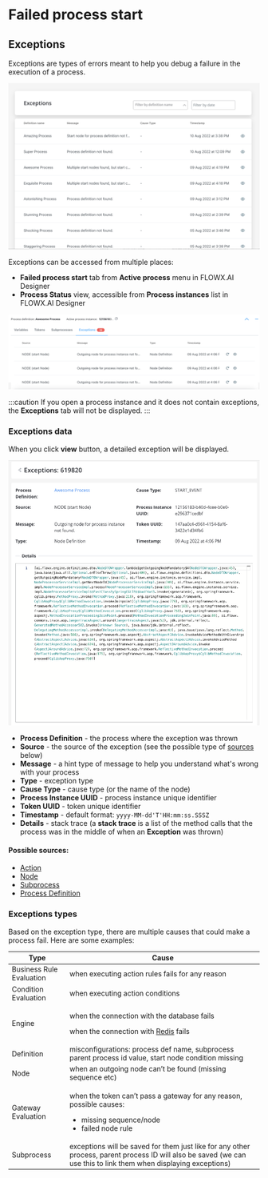 # Failed process start

## Exceptions

Exceptions are types of errors meant to help you debug a failure in the execution of a process.&#x20;

![](../img/exceptions1.png)

Exceptions can be accessed from multiple places:

* **Failed process start** tab from **Active process** menu in FLOWX.AI Designer
* **Process Status** view, accessible from **Process instances** list in FLOWX.AI Designer

![](../img/exceptions2.png)

:::caution
If you open a process instance and it does not contain exceptions, the **Exceptions** tab will not be displayed.
:::

### Exceptions data

When you click **view** button, a detailed exception will be displayed.

![](../img/exceptions_data.png)

* **Process Definition** - the process where the exception was thrown
* **Source** - the source of the exception (see the possible type of [sources](#possible-sources) below)
* **Message** - a hint type of message to help you understand what's wrong with your process
* **Type** - exception type
* **Cause Type** - cause type (or the name of the node)
* **Process Instance UUID** - process instance unique identifier
* **Token UUID** - token unique identifier
* **Timestamp** - default format: `yyyy-MM-dd'T'HH:mm:ss.SSSZ`
* **Details** - stack trace (a **stack trace** is a list of the method calls that the process was in the middle of when an **Exception** was thrown)

#### Possible sources:

* [Action](../../actions.md)
* [Node](../../node/node.md)
* [Subprocess](../subprocess.md)
* [Process Definition](../process-definition/process-definition.md)

### Exceptions types

Based on the exception type, there are multiple causes that could make a process fail. Here are some examples:

| Type                      | Cause                                                                                                                                                                                                                       |
| ------------------------- | --------------------------------------------------------------------------------------------------------------------------------------------------------------------------------------------------------------------------- |
| Business Rule Evaluation  | when executing action rules fails for any reason                                                                                                                                                                            |
| Condition Evaluation      | when executing action conditions                                                                                                                                                                                            |
| Engine                    | <p></p><p>when the connection with the database fails</p><p>when the connection with <a href="../../../overview/frameworks-and-standards/event-driven-architecture-frameworks/intro-to-redis.md">Redis</a> fails</p><p></p> |
| Definition                | misconfigurations: process def name, subprocess parent process id value, start node condition missing                                                                                                                       |
| Node                      | when an outgoing node can’t be found (missing sequence etc)                                                                                                                                                                 |
| Gateway Evaluation        | <p>when the token can’t pass a gateway for any reason, possible causes:</p><ul><li>missing sequence/node</li><li>failed node rule</li></ul>                                                                                 |
| Subprocess                | exceptions will be saved for them just like for any other process, parent process ID will also be saved (we can use this to link them when displaying exceptions)                                                           |
